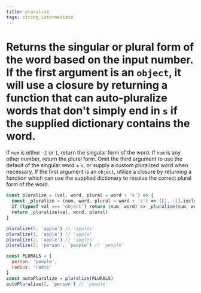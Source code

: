 ```yaml
---
title: pluralize
tags: string,intermediate
---
```


# Returns the singular or plural form of the word based on the input number. If the first argument is an `object`, it will use a closure by returning a function that can auto-pluralize words that don't simply end in `s` if the supplied dictionary contains the word.

If `num` is either `-1` or `1`, return the singular form of the word. If `num` is any other number, return the plural form. Omit the third argument to use the default of the singular word + `s`, or supply a custom pluralized word when necessary. If the first argument is an `object`, utilize a closure by returning a function which can use the supplied dictionary to resolve the correct plural form of the word.

```js
const pluralize = (val, word, plural = word + 's') => {
  const _pluralize = (num, word, plural = word + 's') => ([1, -1].includes(Number(num)) ? word : plural)
  if (typeof val === 'object') return (num, word) => _pluralize(num, word, val[word])
  return _pluralize(val, word, plural)
}
```

```js
pluralize(0, 'apple') // 'apples'
pluralize(1, 'apple') // 'apple'
pluralize(2, 'apple') // 'apples'
pluralize(2, 'person', 'people') // 'people'

const PLURALS = {
  person: 'people',
  radius: 'radii'
}
const autoPluralize = pluralize(PLURALS)
autoPluralize(2, 'person') // 'people'
```
